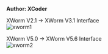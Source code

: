 <b>Author: XCoder</b><br>

XWorm V2.1 -> XWorm V3.1 Interface  
![xworm1](https://github.com/yuankong666/Ultimate-RAT-Collection/assets/128066597/2537dd24-727c-48f7-b4c3-951962242b76)

XWorm V5.0 -> XWorm V5.6 Interface  
![xworm2](https://github.com/yuankong666/Ultimate-RAT-Collection/assets/128066597/40ae78b2-232f-4c3a-9b49-af491ac20cff)
